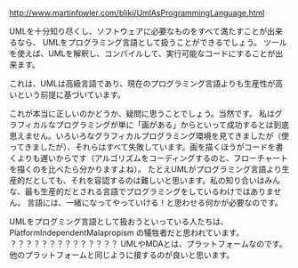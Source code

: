 http://www.martinfowler.com/bliki/UmlAsProgrammingLanguage.html

UMLを十分知り尽くし、ソフトウェアに必要なものをすべて満たすことが出来るなら、
UMLをプログラミング言語として扱うことができるでしょう。
ツールを使えば、UMLを解釈し、コンパイルして、実行可能なコードにすることが出来ます。

これは、UMLは高級言語であり、現在のプログラミング言語よりも生産性が高いという前提に基づいています。


これが本当に正しいのかどうか、疑問に思うことでしょう。当然です。
私はグラフィカルなプログラミングが単に「画がある」からといって成功するとは到底思えません。いろいろなグラフィカルプログラミング環境を見てきましたが（使ってきましたが）、それらはすべて失敗しています。画を描くほうがコードを書くよりも遅いからです（アルゴリズムをコーディングするのと、フローチャートを描くのを比べたら分かりますよね）。
たとえUMLがプログラミング言語より生産的だとしても、それを容認するのは難しいと思います。私の知り合いはみんな、最も生産的だとされる言語でプログラミングをしているわけではありません。
言語には、一緒になってやっていける！と思わせる何かが必要なのです。

UMLをプログミング言語として扱おうといっている人たちは、PlatformIndependentMalapropism の犠牲者だと思われています。
？？？？？？？？？？？？？？
UMLやMDAとは、プラットフォームなのです。
他のプラットフォームと同じように接するのが良いと思います。
